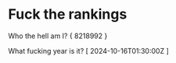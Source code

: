 # Fuck the rankings

Who the hell am I?
{ 8218992 }

What fucking year is it?
[ 2024-10-16T01:30:00Z ]
